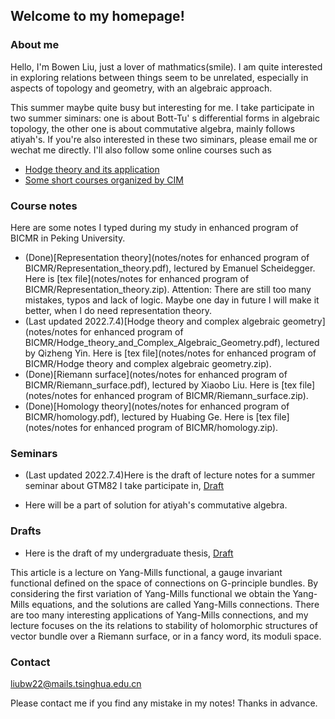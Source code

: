 ## Welcome to my homepage!

### About me
Hello, I'm Bowen Liu, just a lover of mathmatics(smile). I am quite interested in exploring relations between things seem to be unrelated, especially in aspects of topology and geometry, with an algebraic approach. 

This summer maybe quite busy but interesting for me. I take participate in two summer siminars: one is about Bott-Tu' s differential forms in algebraic topology, the other one is about commutative algebra, mainly follows atiyah's. If you're also interested in these two siminars, please email me or wechat me directly. I'll also follow some online courses such as
* [Hodge theory and its application](https://math.ustc.edu.cn/2022/0613/c18653a558106/pagem.htm)
* [Some short courses organized by CIM](http://www.cim.nankai.edu.cn/2022/0627/c11453a460256/page.htm)

### Course notes

Here are some notes I typed during my study in enhanced program of BICMR in Peking University. 
* (Done)[Representation theory](notes/notes for enhanced program of BICMR/Representation_theory.pdf), lectured by Emanuel Scheidegger. Here is [tex file](notes/notes for enhanced program of BICMR/Representation_theory.zip). Attention: There are still too many mistakes, typos and lack of logic. Maybe one day in future I will make it better, when I do need representation theory. 
* (Last updated 2022.7.4)[Hodge theory and complex algebraic geometry](notes/notes for enhanced program of BICMR/Hodge_theory_and_Complex_Algebraic_Geometry.pdf), lectured by Qizheng Yin. Here is [tex file](notes/notes for enhanced program of BICMR/Hodge theory and complex algebraic geometry.zip).
* (Done)[Riemann surface](notes/notes for enhanced program of BICMR/Riemann_surface.pdf), lectured by Xiaobo Liu. Here is [tex file](notes/notes for enhanced program of BICMR/Riemann_surface.zip).
* (Done)[Homology theory](notes/notes for enhanced program of BICMR/homology.pdf), lectured by Huabing Ge. Here is [tex file](notes/notes for enhanced program of BICMR/homology.zip).

### Seminars

* (Last updated 2022.7.4)Here is the draft of lecture notes for a summer seminar about GTM82 I take participate in, [Draft](notes/Draft_of_82.pdf)

* Here will be a part of solution for atiyah's commutative algebra.

### Drafts

* Here is the draft of my undergraduate thesis, [Draft](notes/Draft_of_undergraduate_thesis.pdf)

This article is a lecture on Yang-Mills functional, a gauge invariant functional defined on the space of connections on G-principle bundles. By considering the first variation of Yang-Mills functional we obtain the Yang-Mills equations, and the solutions are called Yang-Mills connections. There are too many interesting applications of Yang-Mills connections, and my lecture focuses on the its relations to stability of holomorphic structures of vector bundle over a Riemann surface, or in a fancy word, its moduli space.

### Contact
liubw22@mails.tsinghua.edu.cn

Please contact me if you find any mistake in my notes! Thanks in advance.
